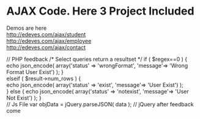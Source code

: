 # AJAX Code. Here 3 Project Included

Demos are here <br />
http://edeves.com/ajax/student <br />
http://edeves.com/ajax/employee <br />
http://edeves.com/ajax/contact <br />

// PHP feedback
  /* Select queries return a resultset */
  if (   $regex==0 ) {
      echo json_encode( array('status' => 'wrongFormat', 'message'=> 'Wrong Format User Exist') );
  }<br />
  elseif ( $result->num_rows ) {<br />
      echo json_encode( array('status' => 'exist', 'message'=> 'User Exist') );<br />
  } else {
    echo json_encode( array('status' => 'notexist', 'message'=> 'User Not Exist') );
  }
  <br />
// Js File
var objData = jQuery.parseJSON( data ); // jQuery after feedback come
